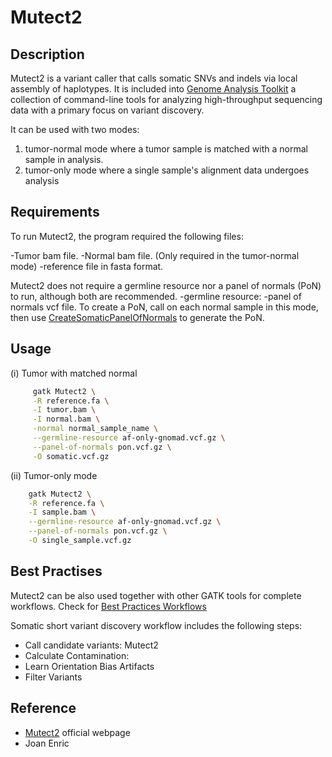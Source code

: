 # Mutect2

## Description

Mutect2 is a variant caller that calls somatic SNVs and indels via local assembly of haplotypes.
It is included into [Genome Analysis Toolkit](https://gatk.broadinstitute.org/hc/en-us/) a collection of command-line
tools for analyzing high-throughput sequencing data with a primary focus on variant discovery.

It can be used with two modes:

1. tumor-normal mode where a tumor sample is matched with a normal sample in analysis.
2. tumor-only mode where a single sample's alignment data undergoes analysis

## Requirements

To run Mutect2, the program required the following files:

-Tumor bam file.
-Normal bam file. (Only required in the tumor-normal mode)
-reference file in fasta format.

Mutect2 does not require a germline resource nor a panel of normals (PoN) to run, although both are recommended.
-germline resource:
-panel of normals vcf file. To create a PoN, call on each normal sample in this mode, then use
[CreateSomaticPanelOfNormals](https://gatk.broadinstitute.org/hc/en-us/articles/360037227652-CreateSomaticPanelOfNormals-BETA-) to generate the PoN. <!--markdownlint-disable MD013-->

## Usage

(i) Tumor with matched normal

```sh
     gatk Mutect2 \
     -R reference.fa \
     -I tumor.bam \
     -I normal.bam \
     -normal normal_sample_name \
     --germline-resource af-only-gnomad.vcf.gz \
     --panel-of-normals pon.vcf.gz \
     -O somatic.vcf.gz
```

(ii) Tumor-only mode

```sh
    gatk Mutect2 \
    -R reference.fa \
    -I sample.bam \
    --germline-resource af-only-gnomad.vcf.gz \
    --panel-of-normals pon.vcf.gz \
    -O single_sample.vcf.gz
```

## Best Practises

Mutect2 can be also used together with other GATK tools for complete workflows.
Check for [Best Practices Workflows](https://gatk.broadinstitute.org/hc/en-us/articles/360035894731-Somatic-short-variant-discovery-SNVs-Indels-)<!--markdownlint-disable MD013-->

Somatic short variant discovery workflow includes the following steps:

* Call candidate variants: Mutect2
* Calculate Contamination:
* Learn Orientation Bias Artifacts
* Filter Variants

## Reference

* [Mutect2](https://gatk.broadinstitute.org/hc/en-us/articles/360037593851-Mutect2) official webpage
* Joan Enric
